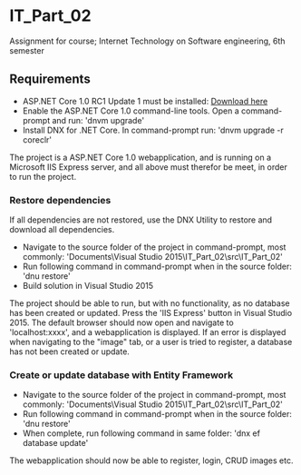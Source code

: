 # IT_Part_02
Assignment for course; Internet Technology on Software engineering, 6th semester

## Requirements
* ASP.NET Core 1.0 RC1 Update 1 must be installed: [Download here](https://get.asp.net/OtherDownloads)
* Enable the ASP.NET Core 1.0 command-line tools. Open a command-prompt and run: 'dnvm upgrade'
* Install DNX for .NET Core. In command-prompt run: 'dnvm upgrade -r coreclr'

The project is a ASP.NET Core 1.0 webapplication, and is running on a Microsoft IIS Express server, and all above must therefor be meet, in order to run the project.

### Restore dependencies
If all dependencies are not restored, use the DNX Utility to restore and download all dependencies.
* Navigate to the source folder of the project in command-prompt, most commonly: 'Documents\Visual Studio 2015\IT_Part_02\src\IT_Part_02'
* Run following command in command-prompt when in the source folder: 'dnu restore'
* Build solution in Visual Studio 2015

The project should be able to run, but with no functionality, as no database has been created or updated. Press the 'IIS Express' button in Visual Studio 2015. The default browser should now open and navigate to 'localhost:xxxx', and a webapplication is displayed. If an error is displayed when navigating to the "image" tab, or a user is tried to register, a database has not been created or update.

### Create or update database with Entity Framework
* Navigate to the source folder of the project in command-prompt, most commonly: 'Documents\Visual Studio 2015\IT_Part_02\src\IT_Part_02'
* Run following command in command-prompt when in the source folder: 'dnu restore'
* When complete, run following command in same folder: 'dnx ef database update'

The webapplication should now be able to register, login, CRUD images etc.